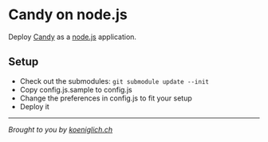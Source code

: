 # Candy on node.js

Deploy [Candy](http://amiadogroup.github.com/candy/) as a [node.js](http://nodejs.org/) application.

## Setup

* Check out the submodules: `git submodule update --init`
* Copy config.js.sample to config.js
* Change the preferences in config.js to fit your setup
* Deploy it

---
_Brought to you by [koeniglich.ch](http://koeniglich.ch/ "Patrick is koeniglich")_